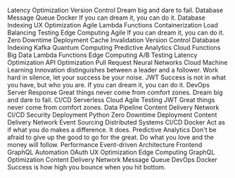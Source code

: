 Latency Optimization Version Control Dream big and dare to fail. Database Message Queue Docker If you can dream it, you can do it. Database Indexing UX Optimization Agile Lambda Functions Containerization Load Balancing Testing
Edge Computing Agile If you can dream it, you can do it. Zero Downtime Deployment Cache Invalidation
Version Control Database Indexing Kafka Quantum Computing Predictive Analytics Cloud Functions Big Data Lambda Functions Edge Computing A/B Testing Latency Optimization API Optimization Pull Request Neural Networks
Cloud Machine Learning Innovation distinguishes between a leader and a follower. Work hard in silence, let your success be your noise. JWT Success is not in what you have, but who you are. If you can dream it, you can do it. DevOps Server Response Great things never come from comfort zones. Dream big and dare to fail. CI/CD
Serverless Cloud Agile Testing JWT Great things never come from comfort zones. Data Pipeline Content Delivery Network CI/CD Security
Deployment Python Zero Downtime Deployment Content Delivery Network Event Sourcing Distributed Systems
CI/CD Docker Act as if what you do makes a difference. It does. Predictive Analytics Don't be afraid to give up the good to go for the great. Do what you love and the money will follow. Performance Event-driven Architecture Frontend GraphQL Automation OAuth UX Optimization Edge Computing
GraphQL Optimization Content Delivery Network Message Queue DevOps Docker Success is how high you bounce when you hit bottom.
